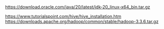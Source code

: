 https://download.oracle.com/java/20/latest/jdk-20_linux-x64_bin.tar.gz

https://www.tutorialspoint.com/hive/hive_installation.htm
https://downloads.apache.org/hadoop/common/stable/hadoop-3.3.6.tar.gz
